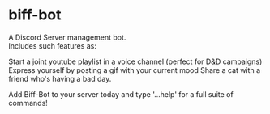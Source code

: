 # biff-bot

A Discord Server management bot.  
Includes such features as:

Start a joint youtube playlist in a voice channel (perfect for D&D campaigns)
Express yourself by posting a gif with your current mood
Share a cat with a friend who's having a bad day.

Add Biff-Bot to your server today and type '...help' for a full suite of commands!
